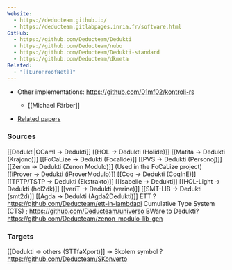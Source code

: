 ```yaml
---
Website:
  - https://deducteam.github.io/
  - https://deducteam.gitlabpages.inria.fr/software.html
GitHub:
  - https://github.com/Deducteam/Dedukti
  - https://github.com/Deducteam/nubo
  - https://github.com/Deducteam/Dedukti-standard
  - https://github.com/Deducteam/dkmeta
Related:
  - "[[EuroProofNet]]"
---
```

- Other implementations: https://github.com/01mf02/kontroli-rs
	- [[Michael Färber]]

- [Related papers](https://inria.hal.science/search/index/?qa%5Btext_fulltext%5D%5B%5D=Dedukti&submit_advanced=Rechercher&sort=producedDate_tdate+desc&rows=100)

### Sources
[[Dedukti|OCaml -> Dedukti]]
[[HOL -> Dedukti (Holide)]]
[[Matita -> Dedukti (Krajono)]]
[[FoCaLize -> Dedukti (Focalide)]]
[[PVS -> Dedukti (Personoj)]]
[[Zenon -> Dedukti (Zenon Modulo)]] (Used in the FoCaLize project)
[[iProver -> Dedukti (iProverModulo)]]
[[Coq -> Dedukti (CoqInE)]]
[[TPTP/TSTP -> Dedukti (Ekstrakto)]]
[[Isabelle -> Dedukti]]
[[HOL-Light -> Dedukti (hol2dk)]]
[[veriT -> Dedukti (verine)]]
[[SMT-LIB -> Dedukti (smt2d)]]
[[Agda -> Dedukti (Agda2Dedukti)]]
ETT ? https://github.com/Deducteam/ett-in-lambdapi
Cumulative Type System (CTS) ; https://github.com/Deducteam/universo
BWare to Dedukti? https://github.com/Deducteam/zenon_modulo-lib-gen

### Targets
[[Dedukti -> others (STTfaXport)]]
   -> Skolem symbol ? https://github.com/Deducteam/SKonverto